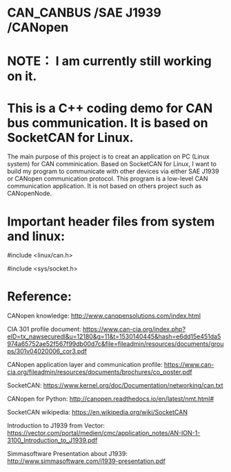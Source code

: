 # CAN_CANBUS /SAE J1939 /CANopen
# NOTE： I am currently still working on it. 

# This is a C++ coding demo for CAN bus communication. It is based on SocketCAN for Linux.
The main purpose of this project is to creat an application on PC (Linux system) for CAN comminication. Based on SocketCAN for Linux, I want to build my program to communicate with other devices via either SAE J1939 or CANopen communication protocol. This program is a low-level CAN communication application. It is not based on others project such as CANopenNode.

# Important header files from system and linux:

#include <linux/can.h>

#include <sys/socket.h>

# Reference:

CANopen knowledge: http://www.canopensolutions.com/index.html

CIA 301 profile document: https://www.can-cia.org/index.php?eID=tx_nawsecuredl&u=12180&g=11&t=1530140445&hash=e6dd15e451da5974a65752ae52f567f99db00d7c&file=fileadmin/resources/documents/groups/301v04020006_cor3.pdf

CANopen application layer and communication profile: https://www.can-cia.org/fileadmin/resources/documents/brochures/co_poster.pdf

SocketCAN: https://www.kernel.org/doc/Documentation/networking/can.txt

CANopen for Python: http://canopen.readthedocs.io/en/latest/nmt.html# 

SocketCAN wikipedia: https://en.wikipedia.org/wiki/SocketCAN


Introduction to J1939 from Vector: https://vector.com/portal/medien/cmc/application_notes/AN-ION-1-3100_Introduction_to_J1939.pdf

Simmasoftware Presentation about J1939: http://www.simmasoftware.com/j1939-presentation.pdf
